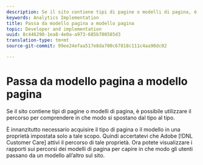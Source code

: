```yaml
---
description: Se il sito contiene tipi di pagine o modelli di pagina, è possibile utilizzare il percorso per comprendere in che modo si spostano dal tipo al tipo.
keywords: Analytics Implementation
title: Passa da modello pagina a modello pagina
topic: Developer and implementation
uuid: 8c446290-1ea8-4e0a-a973-685b700585d3
translation-type: tm+mt
source-git-commit: 99ee24efaa517e8da700c67818c111c4aa90dc02

---
```



# Passa da modello pagina a modello pagina

Se il sito contiene tipi di pagine o modelli di pagina, è possibile utilizzare il percorso per comprendere in che modo si spostano dal tipo al tipo.

È innanzitutto necessario acquisire il tipo di pagina o il modello in una proprietà impostata solo a tale scopo. Quindi accertatevi che Adobe [!DNL Customer Care] attivi il percorso di tale proprietà. Ora potete visualizzare i rapporti sui percorsi dei modelli di pagina per capire in che modo gli utenti passano da un modello all’altro sul sito.
